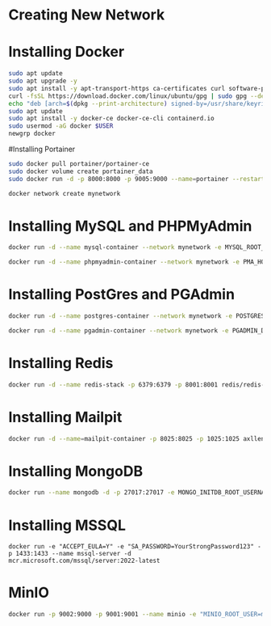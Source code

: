 # Creating New Network

# Installing Docker
```bash
sudo apt update
sudo apt upgrade -y
sudo apt install -y apt-transport-https ca-certificates curl software-properties-common
curl -fsSL https://download.docker.com/linux/ubuntu/gpg | sudo gpg --dearmor -o /usr/share/keyrings/docker-archive-keyring.gpg
echo "deb [arch=$(dpkg --print-architecture) signed-by=/usr/share/keyrings/docker-archive-keyring.gpg] https://download.docker.com/linux/ubuntu $(lsb_release -cs) stable" | sudo tee /etc/apt/sources.list.d/docker.list > /dev/null
sudo apt update
sudo apt install -y docker-ce docker-ce-cli containerd.io
sudo usermod -aG docker $USER
newgrp docker
```

#Installing Portainer
```bash
sudo docker pull portainer/portainer-ce
sudo docker volume create portainer_data
sudo docker run -d -p 8000:8000 -p 9005:9000 --name=portainer --restart=always -v /var/run/docker.sock:/var/run/docker.sock -v portainer_data:/data portainer/portainer-ce
```


```bash
docker network create mynetwork
```

# Installing MySQL and PHPMyAdmin
```bash
docker run -d --name mysql-container --network mynetwork -e MYSQL_ROOT_PASSWORD=toor -p 3306:3306 mysql:latest

```

```bash
docker run -d --name phpmyadmin-container --network mynetwork -e PMA_HOST=mysql-container -e PMA_PORT=3306 -p 8080:80 phpmyadmin/phpmyadmin:latest
```

# Installing PostGres and PGAdmin
```bash
docker run -d --name postgres-container --network mynetwork -e POSTGRES_PASSWORD=toor -p 5432:5432 postgres:latest
```

```bash
docker run -d --name pgadmin-container --network mynetwork -e PGADMIN_DEFAULT_EMAIL=admin@example.com -e PGADMIN_DEFAULT_PASSWORD=yourpassword -p 8080:80 dpage/pgadmin4:latest
```


# Installing Redis 
```bash
docker run -d --name redis-stack -p 6379:6379 -p 8001:8001 redis/redis-stack:latest
```


# Installing Mailpit
```bash
docker run -d --name=mailpit-container -p 8025:8025 -p 1025:1025 axllent/mailpit
```

# Installing MongoDB
```bash
docker run --name mongodb -d -p 27017:27017 -e MONGO_INITDB_ROOT_USERNAME=root -e MONGO_INITDB_ROOT_PASSWORD=toor mongo
```

# Installing MSSQL
```base
docker run -e "ACCEPT_EULA=Y" -e "SA_PASSWORD=YourStrongPassword123" -p 1433:1433 --name mssql-server -d mcr.microsoft.com/mssql/server:2022-latest
```

# MinIO
```bash
docker run -p 9002:9000 -p 9001:9001 --name minio -e "MINIO_ROOT_USER=minioadmin" -e "MINIO_ROOT_PASSWORD=minioadmin" minio/minio server /data --console-address ":9001"
```
